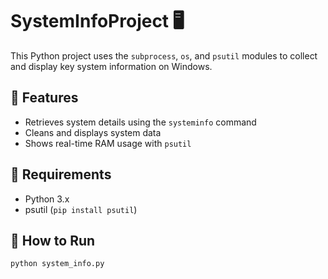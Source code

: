 # SystemInfoProject 🖥️

This Python project uses the `subprocess`, `os`, and `psutil` modules to collect and display key system information on Windows.

## 📂 Features

- Retrieves system details using the `systeminfo` command
- Cleans and displays system data
- Shows real-time RAM usage with `psutil`

## 🧰 Requirements

- Python 3.x
- psutil (`pip install psutil`)

## 🚀 How to Run

```bash
python system_info.py
